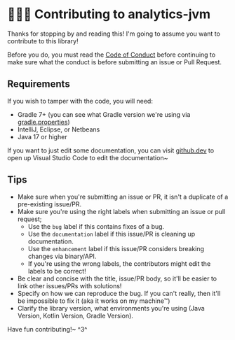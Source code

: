 # 🐻‍❄️🌂 Contributing to analytics-jvm
Thanks for stopping by and reading this! I'm going to assume you want to contribute to this library!

Before you do, you must read the [Code of Conduct](./CODE_OF_CONDUCT.md) before continuing to make sure what
the conduct is before submitting an issue or Pull Request.

## Requirements
If you wish to tamper with the code, you will need:

- Gradle 7+ (you can see what Gradle version we're using via [gradle.properties](../gradle/wrapper/gradle-wrapper.properties))
- IntelliJ, Eclipse, or Netbeans
- Java 17 or higher

If you want to just edit some documentation, you can visit [github.dev](https://github.dev/Noelware/analytics-jvm) to open up Visual Studio Code
to edit the documentation~

## Tips
- Make sure when you're submitting an issue or PR, it isn't a duplicate of a pre-existing issue/PR.
- Make sure you're using the right labels when submitting an issue or pull request;
    - Use the `bug` label if this contains fixes of a bug.
    - Use the `documentation` label if this issue/PR is cleaning up documentation.
    - Use the `enhancement` label if this issue/PR considers breaking changes via binary/API.
    - If you're using the wrong labels, the contributors might edit the labels to be correct!
- Be clear and concise with the title, issue/PR body, so it'll be easier to link other issues/PRs with solutions!
- Specify on how we can reproduce the bug. If you can't really, then it'll be impossible to fix it (aka it works on my machine:tm:)
- Clarify the library version, what environments you're using (Java Version, Kotlin Version, Gradle Version).

Have fun contributing!~ ^3^
